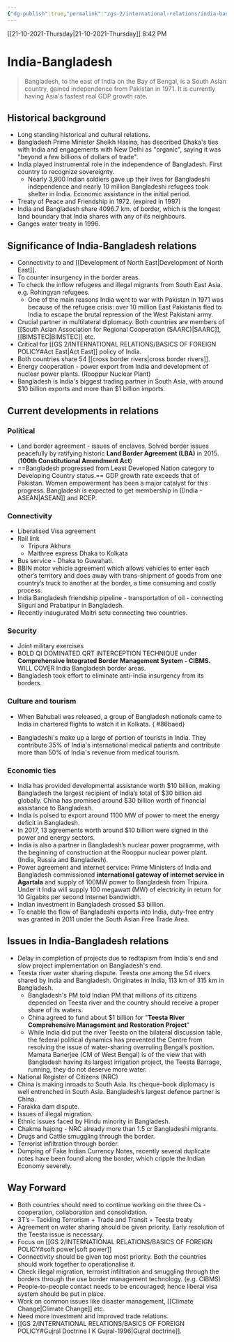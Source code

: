 ```yaml
---
{"dg-publish":true,"permalink":"/gs-2/international-relations/india-bangladesh/"}
---
```


[[21-10-2021-Thursday\|21-10-2021-Thursday]]  8:42 PM

# India-Bangladesh
>Bangladesh, to the east of India on the Bay of Bengal, is a South Asian country, gained independence from Pakistan in 1971. It is currently having Asia's fastest real GDP growth rate.
## Historical background
- Long standing historical and cultural relations.
- Bangladesh Prime Minister Sheikh Hasina, has described Dhaka's ties with India and engagements with New Delhi as "organic", saying it was "beyond a few billions of dollars of trade".
- India played instrumental role in the independence of Bangladesh. First country to recognize sovereignty.
	- Nearly 3,900 Indian soldiers gave up their lives for Bangladeshi independence and nearly 10 million Bangladeshi refugees took shelter in India. Economic assistance in the initial period.
- Treaty of Peace and Friendship in 1972. (expired in 1997)
- India and Bangladesh share 4096.7 km. of border, which is the longest land boundary that India shares with any of its neighbours.
- Ganges water treaty in 1996.
## Significance of India-Bangladesh relations
- Connectivity to and [[Development of North East\|Development of North East]].
- To counter insurgency in the border areas.
- To check the inflow refugees and illegal migrants from South East Asia. e.g. Rohingyan refugees.
	- One of the main reasons India went to war with Pakistan in 1971 was because of the refugee crisis: over 10 million East Pakistanis fled to India to escape the brutal repression of the West Pakistani army.
- Crucial partner in multilateral diplomacy. Both countries are members of [[South Asian Association for Regional Cooperation (SAARC)\|SAARC]], [[BIMSTEC\|BIMSTEC]] etc. 
- Critical for [[GS 2/INTERNATIONAL RELATIONS/BASICS OF FOREIGN POLICY#Act East\|Act East]] policy of India.
- Both countries share 54 [[cross border rivers\|cross border rivers]].
- Energy cooperation - power export from India and development of nuclear power plants. (Rooppur Nuclear Plant)
- Bangladesh is India's biggest trading partner in South Asia, with around $10 billion exports and more than $1 billion imports.
## Current developments in relations
### Political
- Land border agreement - issues of enclaves. Solved border issues peacefully by ratifying historic **Land Border Agreement (LBA)** in 2015. (**100th Constitutional Amendment Act**)
- ==Bangladesh progressed from Least Developed Nation category to Developing Country status.== GDP growth rate exceeds that of Pakistan. Women empowerment has been a major catalyst for this progress. Bangladesh is expected to get membership in [[India - ASEAN\|ASEAN]] and RCEP.
### Connectivity
- Liberalised Visa agreement
- Rail link 
	- Tripura Akhura
	- Maithree express Dhaka to Kolkata
- Bus service - Dhaka to Guwahati.
- BBIN motor vehicle agreement which allows vehicles to enter each other’s territory and does away with trans-shipment of goods from one country’s truck to another at the border, a time consuming and costly process.
- India Bangladesh friendship pipeline - transportation of oil - connecting Silguri and Prabatipur in Bangladesh.
- Recently inaugurated Maitri setu connecting two countries.
### Security
- Joint military exercises
- BOLD QI DOMINATED QRT INTERCEPTION TECHNIQUE under **Comprehensive Integrated Border Management System - CIBMS.** WILL COVER India Bangladesh border areas.
- Bangladesh took effort to eliminate anti-India insurgency from its borders.
### Culture and tourism
- When Bahubali was released, a group of Bangladesh nationals came to India in chartered flights to watch it in Kolkata.
{ #86baed}

- Bangladeshi's make up a large of portion of tourists in India. They contribute 35% of India's international medical patients and contribute more than 50% of India's revenue from medical tourism.
### Economic ties
- India has provided developmental assistance worth $10 billion, making Bangladesh the largest recipient of India’s total of $30 billion aid globally. China has promised around $30 billion worth of financial assistance to Bangladesh.
- India is poised to export around 1100 MW of power to meet the energy deficit in Bangladesh.
- In 2017, 13 agreements worth around $10 billion were signed in the power and energy sectors.
- India is also a partner in Bangladesh’s nuclear power programme, with the beginning of construction at the Rooppur nuclear power plant. (India, Russia and Bangladesh).
- Power agreement and internet service: Prime Ministers of India and Bangladesh commissioned **international gateway of internet service in Agartala** and supply of 100MW power to Bangladesh from Tripura. Under it India will supply 100 megawatt (MW) of electricity in return for 10 Gigabits per second Internet bandwidth.
- Indian investment in Bangladesh crossed $3 billion. 
- To enable the flow of Bangladeshi exports into India, duty-free entry was granted in 2011 under the South Asian Free Trade Area.

## Issues in India-Bangladesh relations
- Delay in completion of projects due to redtapism from India's end and slow project implementation on Bangladesh's end.
- Teesta river water sharing dispute. Teesta one among the 54 rivers shared by India and Bangladesh. Originates in India, 113 km of 315 km in Bangladesh.
	- Bangladesh's PM told Indian PM that millions of its citizens depended on Teesta river and the country should receive a proper share of its waters.
	- China agreed to fund about $1 billion for "**Teesta River Comprehensive Management and Restoration Project**"
	- While India did put the river Teesta on the bilateral discussion table, the federal political dynamics has prevented the Centre from resolving the issue of water-sharing overruling Bengal’s position. Mamata Banerjee (CM of West Bengal) is of the view that with Bangladesh having its largest irrigation project, the Teesta Barrage, running, they do not deserve more water.
- National Register of Citizens (NRC) 
- China is making inroads to South Asia. Its cheque-book diplomacy is well entrenched in South Asia. Bangladesh’s largest defence partner is China.
- Farakka dam dispute.
- Issues of illegal migration.
- Ethnic issues faced by Hindu minority in Bangladesh.
- Chakma hajong - NRC already more than 1.5 cr Bangladeshi migrants.
- Drugs and Cattle smuggling through the border.
- Terrorist infiltration through border.
- Dumping of Fake Indian Currency Notes, recently several duplicate notes have been found along the border, which cripple the Indian Economy severely.

## Way Forward
- Both countries should need to continue working on the three Cs - cooperation, collaboration and consolidation.
- 3T’s – Tackling Terrorism + Trade and Transit + Teesta treaty
- Agreement on water sharing should be given priority. Early resolution of the Teesta issue is necessary.
- Focus on [[GS 2/INTERNATIONAL RELATIONS/BASICS OF FOREIGN POLICY#soft power\|soft power]]
- Connectivity should be given top most priority. Both the countries should work together to operationalise it.
- Check illegal migration, terrorist infiltration and smuggling through the borders through the use border management technology. (e.g. CIBMS)
- People-to-people contact needs to be encouraged; hence liberal visa system should be put in place.
- Work on common issues like disaster management, [[Climate Change\|Climate Change]] etc. 
- Need more investment and improved trade relations.
- [[GS 2/INTERNATIONAL RELATIONS/BASICS OF FOREIGN POLICY#Gujral Doctrine I K Gujral-1996\|Gujral doctrine]].